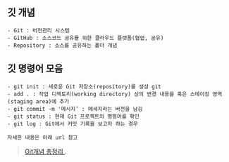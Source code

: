 ## 깃 개념
```
- Git : 버전관리 시스템
- GitHub : 소스코드 공유를 위한 클라우드 플랫폼(협업, 공유)
- Repository : 소스를 공유하는 폴더 개념
```


## 깃 명령어 모음

```
- git init : 새로운 Git 저장소(repository)를 생성 git
- add . : 작업 디렉토리(working directory) 상의 변경 내용을 혹은 스테이징 영역(staging area)에 추가 
- git commit -m '메시지’ : 메세지라는 버전을 남김
- git status : 현재 Git 프로젝트의 명령어를 확인 
- git log : Git에서 커밋 기록을 보고자 하는 경우

자세한 내용은 아래 url 참고
```

> [Git개념 총정리 ](https://hackmd.io/@oW_dDxdsRoSpl0M64Tfg2g/ByfwpNJ-K).
